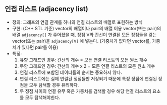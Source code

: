## 인접 리스트 (adjacency list)
+ 정의: 그래프의 연결 관계를 하나의 연결 리스트의 배열로 표현하는 방식
+ 구현: (C++ STL 기준) vector의 배열이나 pair의 배열 이용
  vector(또는 pair)의 배열 `adjacency[]` 가 주어졌을 때, 정점 V와 간선이 연결된 모든 정점들을 갖는 vector(또는 pair)을 `adjacency[V]` 에 넣는다. (가중치가 없다면 vector를, 가중치가 있다면 pair를 이용) 
+ 특징: 
  1) 유향 그래프인 경우: 간선의 개수 = 모든 연결 리스트의 모든 원소 개수
  2) 무향 그래프인 경우: 간선의 개수 x 2 = 모든 연결 리스트의 모든 원소 개수
  3) 연결 리스트에 포함된 데이터들의 순서는 중요하지 않다.
  4) 연결 리스트에는 실제 연결된 정점들만 저장되기 때문에 특정 정점에 연결된 정점을 모두 탐색할 경우 유리하다.
  5) 두 정점 사이의 연결 유무 혹은 가중치를 검색할 경우 해당 연결 리스트의 요소를 모두 탐색해야한다.

